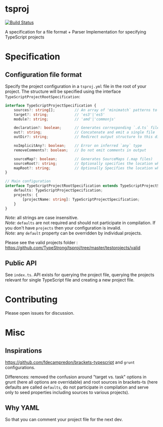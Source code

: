 # tsproj
[![Build Status](https://secure.travis-ci.org/TypeStrong/tsproj.svg?branch=master)](http://travis-ci.org/TypeStrong/tsproj)

A specification for a file format + Parser Implementation for specifying TypeScript projects

# Specification
## Configuration file format
Specify the project configuration in a `tsproj.yml` file in the root of your project. The structure will be specified using the interface `TypeScriptProjectRootSpecification`: 

```ts
interface TypeScriptProjectSpecification {
    sources?: string[];         // An array of 'minimatch` patterns to specify source files  
    target?: string;            // 'es3'|'es5'
    module?: string;            // 'amd'|'commonjs'

    declaration?: boolean;      // Generates corresponding `.d.ts` file
    out?: string;               // Concatenate and emit a single file
    outDir?: string;            // Redirect output structure to this directory

    noImplicitAny?: boolean;    // Error on inferred `any` type
    removeComments?: boolean;   // Do not emit comments in output

    sourceMap?: boolean;        // Generates SourceMaps (.map files)
    sourceRoot?: string;        // Optionally specifies the location where debugger should locate TypeScript source files after deployment
    mapRoot?: string;           // Optionally Specifies the location where debugger should locate map files after deployment
}

// Main configuration
interface TypeScriptProjectRootSpecification extends TypeScriptProjectSpecification {
    defaults: TypeScriptProjectSpecification;
    projects: {
        [projectName: string]: TypeScriptProjectSpecification;
    }
}
```
*Note:* all strings are case insensitive.<br>
*Note:* `defaults` are not required and should not participate in compilation. If you don't have `projects` then your configuration is invalid.<br>
*Note:* any `default` property can be overridden by individual projects.<br>

Please see the valid projects folder : https://github.com/TypeStrong/tsproj/tree/master/testprojects/valid

## Public API
See `index.ts`. API exists for querying the project file, querying the projects relevant for single TypeScript file and creating a new project file.

# Contributing
Please open issues for discussion.

# Misc
## Inspirations 
https://github.com/fdecampredon/brackets-typescript and `grunt` configurations. 

Differences: removed the confusion around "target vs. task" options in grunt (here all options are overridable) and root sources in brackets-ts (here defaults are called `defaults`, do not participate in compilation and serve only to seed properties including sources to various projects). 
## Why YAML
So that you can comment your project file for the next dev. 
